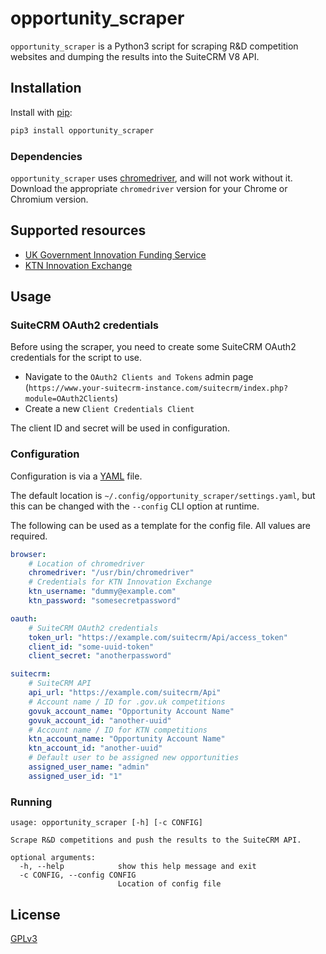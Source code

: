 # opportunity_scraper

`opportunity_scraper` is a Python3 script for scraping R&D competition websites and dumping the results into the SuiteCRM V8 API.

## Installation

Install with [pip](https://pip.pypa.io/en/stable/):

```bash
pip3 install opportunity_scraper
```

### Dependencies

`opportunity_scraper` uses [chromedriver](https://chromedriver.chromium.org/), and will not work without it. Download the appropriate `chromedriver` version for your Chrome or Chromium version.

## Supported resources

- [UK Government Innovation Funding Service](https://apply-for-innovation-funding.service.gov.uk/competition/search)
- [KTN Innovation Exchange](https://www.ktninnovationexchange.co.uk/challenges)

## Usage

### SuiteCRM OAuth2 credentials

Before using the scraper, you need to create some SuiteCRM OAuth2 credentials for the script to use.

- Navigate to the `OAuth2 Clients and Tokens` admin page (`https://www.your-suitecrm-instance.com/suitecrm/index.php?module=OAuth2Clients`)
- Create a new `Client Credentials Client`

The client ID and secret will be used in configuration.

### Configuration

Configuration is via a [YAML](https://yaml.org/) file.

The default location is `~/.config/opportunity_scraper/settings.yaml`, but this can be changed with the `--config` CLI option at runtime.

The following can be used as a template for the config file. All values are required.

```yaml
browser:
    # Location of chromedriver
    chromedriver: "/usr/bin/chromedriver"
    # Credentials for KTN Innovation Exchange
    ktn_username: "dummy@example.com"
    ktn_password: "somesecretpassword"

oauth:
    # SuiteCRM OAuth2 credentials
    token_url: "https://example.com/suitecrm/Api/access_token"
    client_id: "some-uuid-token"
    client_secret: "anotherpassword"

suitecrm:
    # SuiteCRM API
    api_url: "https://example.com/suitecrm/Api"
    # Account name / ID for .gov.uk competitions
    govuk_account_name: "Opportunity Account Name"
    govuk_account_id: "another-uuid"
    # Account name / ID for KTN competitions
    ktn_account_name: "Opportunity Account Name"
    ktn_account_id: "another-uuid"
    # Default user to be assigned new opportunities
    assigned_user_name: "admin"
    assigned_user_id: "1"
```

### Running

```
usage: opportunity_scraper [-h] [-c CONFIG]

Scrape R&D competitions and push the results to the SuiteCRM API.

optional arguments:
  -h, --help            show this help message and exit
  -c CONFIG, --config CONFIG
                        Location of config file
```

## License
[GPLv3](https://www.gnu.org/licenses/gpl-3.0.en.html)